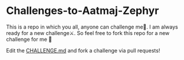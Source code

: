 # Challenges-to-Aatmaj-Zephyr
This is a repo in which you all, anyone can challenge me🥊. I am always ready for a new challenge⚔️. So feel free to fork this repo for a new challenge for me 🥷

Edit the [CHALLENGE.md](https://github.com/Aatmaj-Zephyr/Challenges-to-Aatmaj-Zephyr/edit/main/CHALLENGE.md) and fork a challenge via pull requests!
